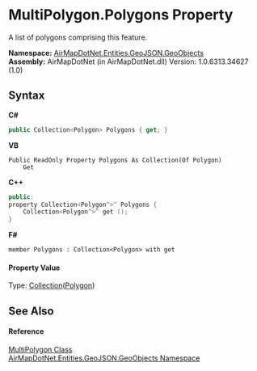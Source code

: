 # MultiPolygon.Polygons Property 
 

A list of polygons comprising this feature.

**Namespace:**&nbsp;<a href="53277a20-13b4-4ad7-12a4-b69a3037c159">AirMapDotNet.Entities.GeoJSON.GeoObjects</a><br />**Assembly:**&nbsp;AirMapDotNet (in AirMapDotNet.dll) Version: 1.0.6313.34627 (1.0)

## Syntax

**C#**<br />
``` C#
public Collection<Polygon> Polygons { get; }
```

**VB**<br />
``` VB
Public ReadOnly Property Polygons As Collection(Of Polygon)
	Get
```

**C++**<br />
``` C++
public:
property Collection<Polygon^>^ Polygons {
	Collection<Polygon^>^ get ();
}
```

**F#**<br />
``` F#
member Polygons : Collection<Polygon> with get

```


#### Property Value
Type: <a href="http://msdn2.microsoft.com/en-us/library/ms132397" target="_blank">Collection</a>(<a href="7c0a51c2-e5e6-9f74-2927-3130cb70daf9">Polygon</a>)

## See Also


#### Reference
<a href="21b99ee1-e3dd-d330-734f-c43396f34c5d">MultiPolygon Class</a><br /><a href="53277a20-13b4-4ad7-12a4-b69a3037c159">AirMapDotNet.Entities.GeoJSON.GeoObjects Namespace</a><br />
